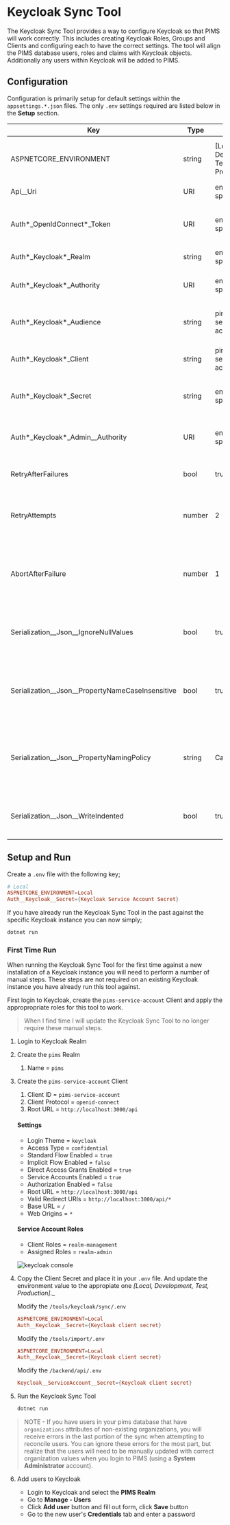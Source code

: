 # Keycloak Sync Tool

The Keycloak Sync Tool provides a way to configure Keycloak so that PIMS will work correctly.
This includes creating Keycloak Roles, Groups and Clients and configuring each to have the correct settings.
The tool will align the PIMS database users, roles and claims with Keycloak objects.
Additionally any users within Keycloak will be added to PIMS.

## Configuration

Configuration is primarily setup for default settings within the `appsettings.*.json` files.
The only `.env` settings required are listed below in the **Setup** section.

| Key                                                  | Type   | Default                                | Description                                                               |
| ---------------------------------------------------- | ------ | -------------------------------------- | ------------------------------------------------------------------------- |
| ASPNETCORE_ENVIRONMENT                               | string | [Local, Development, Test, Production] | The environment controls what configuration files is used                 |
| Api\_\_Uri                                           | URI    | environment specific                   | The URI to the PIMS API                                                   |
| Auth*\_OpenIdConnect*\_Token                         | URI    | environment specific                   | The URI to the Keycloak Token Request endpoint                            |
| Auth*\_Keycloak*\_Realm                              | string | environment specific                   | The Keycloak Realm name                                                   |
| Auth*\_Keycloak*\_Authority                          | URI    | environment specific                   | The URI to the Keycloak authority instance                                |
| Auth*\_Keycloak*\_Audience                           | string | pims-service-account                   | The name of the Keycloak service account                                  |
| Auth*\_Keycloak*\_Client                             | string | pims-service-account                   | The name of the Keycloak service account                                  |
| Auth*\_Keycloak*\_Secret                             | string | environment specific                   | The Keycloak service account client secret                                |
| Auth*\_Keycloak*\_Admin\_\_Authority                 | URI    | environment specific                   | The URI to the Keycloak Admin authority instance                          |
| RetryAfterFailures                                   | bool   | true                                   | Whether to retry after a failure                                          |
| RetryAttempts                                        | number | 2                                      | How many attempts will be made before a failure is logged                 |
| AbortAfterFailure                                    | number | 1                                      | How many failures should be allowed before aborting process               |
| Serialization\_\_Json\_\_IgnoreNullValues            | bool   | true                                   | Whether to ignore null values when serializing JSON [true, false].        |
| Serialization\_\_Json\_\_PropertyNameCaseInsensitive | bool   | true                                   | Whether to ignore case sensitivity when deserializing JSON [true, false]. |
| Serialization\_\_Json\_\_PropertyNamingPolicy        | string | CamelCase                              | What property naming policy to use when serializing JSON [CamelCase].     |
| Serialization\_\_Json\_\_WriteIndented               | bool   | true                                   | Whether to indent serialized JSON [true, false].                          |

## Setup and Run

Create a `.env` file with the following key;

```conf
# Local
ASPNETCORE_ENVIRONMENT=Local
Auth__Keycloak__Secret={Keycloak Service Account Secret}
```

If you have already run the Keycloak Sync Tool in the past against the specific Keycloak instance you can now simply;

```bash
dotnet run
```

### First Time Run

When running the Keycloak Sync Tool for the first time against a new installation of a Keycloak instance you will need to perform a number of manual steps.
These steps are not required on an existing Keycloak instance you have already run this tool against.

First login to Keycloak, create the `pims-service-account` Client and apply the appropropriate roles for this tool to work.

> When I find time I will update the Keycloak Sync Tool to no longer require these manual steps.

1. Login to Keycloak Realm
2. Create the `pims` Realm
   1. Name = `pims`
3. Create the `pims-service-account` Client

   1. Client ID = `pims-service-account`
   2. Client Protocol = `openid-connect`
   3. Root URL = `http://localhost:3000/api`

   #### Settings

   - Login Theme = `keycloak`
   - Access Type = `confidential`
   - Standard Flow Enabled = `true`
   - Implicit Flow Enabled = `false`
   - Direct Access Grants Enabled = `true`
   - Service Accounts Enabled = `true`
   - Authorization Enabled = `false`
   - Root URL = `http://localhost:3000/api`
   - Valid Redirect URIs = `http://localhost:3000/api/*`
   - Base URL = `/`
   - Web Origins = `*`

   #### Service Account Roles

   - Client Roles = `realm-management`
   - Assigned Roles = `realm-admin`

   ![keycloak console](./pims-service-account-config.png)

4. Copy the Client Secret and place it in your `.env` file. And update the environment value to the appropiate one _[Local, Development, Test, Production]_.\_

   Modify the `/tools/keycloak/sync/.env`

   ```conf
   ASPNETCORE_ENVIRONMENT=Local
   Auth__Keycloak__Secret={Keycloak client secret}
   ```

   Modify the `/tools/import/.env`

   ```conf
   ASPNETCORE_ENVIRONMENT=Local
   Auth__Keycloak__Secret={Keycloak client secret}
   ```

   Modify the `/backend/api/.env`

   ```conf
   Keycloak__ServiceAccount__Secret={Keycloak client secret}
   ```

5. Run the Keycloak Sync Tool

   ```bash
   dotnet run
   ```

> NOTE - If you have users in your pims database that have `organizations` attributes of non-existing organizations, you will receive errors in the last portion of the sync when attempting to reconcile users. You can ignore these errors for the most part, but realize that the users will need to be manually updated with correct organization values when you login to PIMS (using a **System Administrator** account).

6. Add users to Keycloak

   - Login to Keycloak and select the **PIMS Realm**
   - Go to **Manage - Users**
   - Click **Add user** button and fill out form, click **Save** button
   - Go to the new user's **Credentials** tab and enter a password
